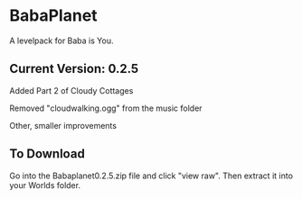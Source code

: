 # BabaPlanet
A levelpack for Baba is You.

## Current Version: 0.2.5
Added Part 2 of Cloudy Cottages

Removed "cloudwalking.ogg" from the music folder

Other, smaller improvements

## To Download
Go into the Babaplanet0.2.5.zip file and click "view raw". Then extract it into your Worlds folder.
